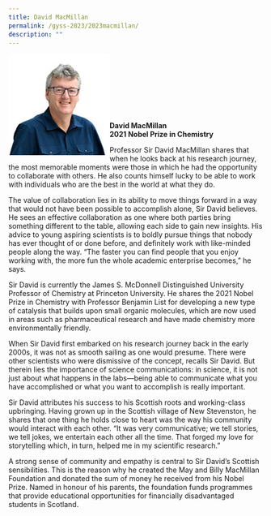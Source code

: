 ```yaml
---
title: David MacMillan
permalink: /gyss-2023/2023macmillan/
description: ""
---
```

<img src="/images/GYSS%202022/david%20macmillan.jpg" alt="David MacMillan" align="left" style="width:200px">
<br>
<br>
<br>
<br>
<br>
<br>
<br>



**David MacMillan** <br>
**2021 Nobel Prize in Chemistry**

Professor Sir David MacMillan shares that when he looks back at his research journey, the most memorable moments were those in which he had the opportunity to collaborate with others. He also counts himself lucky to be able to work with individuals who are the best in the world at what they do.&nbsp;  
  
The value of collaboration lies in its ability to move things forward in a way that would not have been possible to accomplish alone, Sir David believes. He sees an effective collaboration as one where both parties bring something different to the table, allowing each side to gain new insights. His advice to young aspiring scientists is to boldly pursue things that nobody has ever thought of or done before, and definitely work with like-minded people along the way. “The faster you can find people that you enjoy working with, the more fun the whole academic enterprise becomes,” he says.&nbsp;  
  
Sir David is currently the James S. McDonnell Distinguished University Professor of Chemistry at Princeton University. He shares the 2021 Nobel Prize in Chemistry with Professor Benjamin List for developing a new type of catalysis that builds upon small organic molecules, which are now used in areas such as pharmaceutical research and have made chemistry more environmentally friendly.&nbsp;  
  
When Sir David first embarked on his research journey back in the early 2000s, it was not as smooth sailing as one would presume. There were other scientists who were dismissive of the concept, recalls Sir David. But therein lies the importance of science communications: in science, it is not just about what happens in the labs—being able to communicate what you have accomplished or what you want to accomplish is really important.&nbsp;  
  
Sir David attributes his success to his Scottish roots and working-class upbringing. Having grown up in the Scottish village of New Stevenston, he shares that one thing he holds close to heart was the way his community would interact with each other. “It was very communicative; we tell stories, we tell jokes, we entertain each other all the time. That forged my love for storytelling which, in turn, helped me in my scientific research.”&nbsp;  
  
A strong sense of community and empathy is central to Sir David’s Scottish sensibilities. This is the reason why he created the May and Billy MacMillan Foundation and donated the sum of money he received from his Nobel Prize. Named in honour of his parents, the foundation funds programmes that provide educational opportunities for financially disadvantaged students in Scotland.